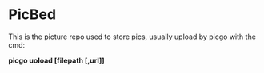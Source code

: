 # PicBed
This is the picture repo used to store pics, usually upload by picgo with the cmd: 

**picgo uoload \[filepath \[,url\]\]**
